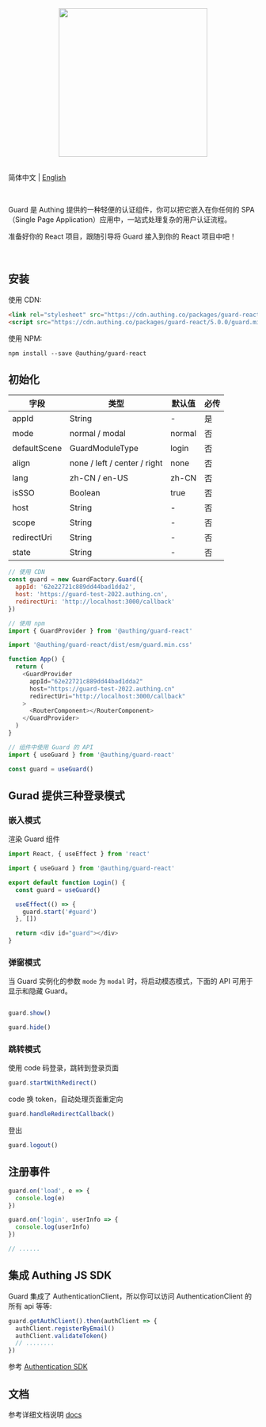 <div align=center>
  <img width="300" src="https://files.authing.co/authing-console/authing-logo-new-20210924.svg" />
</div>

<br />

简体中文 | [English](./README.md)

<br />

Guard 是 Authing 提供的一种轻便的认证组件，你可以把它嵌入在你任何的 SPA（Single Page Application）应用中，一站式处理复杂的用户认证流程。

准备好你的 React 项目，跟随引导将 Guard 接入到你的 React 项目中吧！

<br />

## 安装

使用 CDN:

``` html
<link rel="stylesheet" src="https://cdn.authing.co/packages/guard-react/5.0.0/guard.min.css" />
<script src="https://cdn.authing.co/packages/guard-react/5.0.0/guard.min.js"></script>
```

使用 NPM:

``` shell
npm install --save @authing/guard-react
```

## 初始化

|字段|类型|默认值|必传
|-----|----|----|----|
|appId|String| - |是|
|mode|normal / modal|normal|否|
|defaultScene|GuardModuleType|login|否|
| align        |none / left / center / right | none | 否 |
|lang|zh-CN / en-US|zh-CN|否|
|isSSO|Boolean|true|否|
|host|String| - |否|
|scope|String| - |否|
|redirectUri|String| - |否|
|state|String| - |否|


``` javascript
// 使用 CDN
const guard = new GuardFactory.Guard({
  appId: '62e22721c889dd44bad1dda2',
  host: 'https://guard-test-2022.authing.cn',
  redirectUri: 'http://localhost:3000/callback'
})

// 使用 npm
import { GuardProvider } from '@authing/guard-react'

import '@authing/guard-react/dist/esm/guard.min.css'

function App() {
  return (
    <GuardProvider
      appId="62e22721c889dd44bad1dda2"
      host="https://guard-test-2022.authing.cn"
      redirectUri="http://localhost:3000/callback"
    >
      <RouterComponent></RouterComponent>
    </GuardProvider>
  )
}
```

``` typescript
// 组件中使用 Guard 的 API
import { useGuard } from '@authing/guard-react'

const guard = useGuard()
```

## Gurad 提供三种登录模式

### 嵌入模式

渲染 Guard 组件

``` javascript
import React, { useEffect } from 'react'

import { useGuard } from '@authing/guard-react'

export default function Login() {
  const guard = useGuard()

  useEffect(() => {
    guard.start('#guard')
  }, [])

  return <div id="guard"></div>
}
```

### 弹窗模式

当 Guard 实例化的参数 `mode` 为 `modal` 时，将启动模态模式，下面的 API 可用于显示和隐藏 Guard。

``` javascript

guard.show()
```

``` javascript
guard.hide()
```

### 跳转模式

使用 code 码登录，跳转到登录页面

``` javascript
guard.startWithRedirect()
```

code 换 token，自动处理页面重定向

``` javascript
guard.handleRedirectCallback()
```

登出

``` javascript
guard.logout()
```

## 注册事件

``` javascript
guard.on('load', e => {
  console.log(e)
})

guard.on('login', userInfo => {
  console.log(userInfo)
})

// ......
```

## 集成 Authing JS SDK

Guard 集成了 AuthenticationClient，所以你可以访问 AuthenticationClient 的所有 api 等等:

``` javascript
guard.getAuthClient().then(authClient => {
  authClient.registerByEmail()
  authClient.validateToken()
  // ........
})
```

参考 [Authentication SDK](https://docs.authing.cn/v2/reference/sdk-for-node/authentication/) 

## 文档

参考详细文档说明 [docs](https://docs.authing.cn/v2/reference/guard/v3/spa.html)
